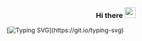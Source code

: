 <h3 align="center">Hi there <img src="https://media.giphy.com/media/hvRJCLFzcasrR4ia7z/giphy.gif" width="25px"> </h3>

[![Typing SVG](https://readme-typing-svg.demolab.com?font=Fira+Code&pause=1000&color=F7088A&center=true&random=false&width=435&lines=Welcome+to+my+profile!;Here+I+share+my+adventures+in+AI;Always+learning+new+things..)](https://git.io/typing-svg)
